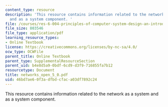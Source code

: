 ```yaml
---
content_type: resource
description: 'This resource contains information related to the network as a system
  and as a system component. '
file: /courses/res-6-004-principles-of-computer-system-design-an-introduction-spring-2009/46bd7ae60f3adfbdcfaca03df7892c24_networks_open_5_0.pdf
file_size: 803546
file_type: application/pdf
learning_resource_types:
- Online Textbook
license: https://creativecommons.org/licenses/by-nc-sa/4.0/
ocw_type: OCWFile
parent_title: Online Textbook
parent_type: SupplementalResourceSection
parent_uid: b4e8d5a9-0bdf-6cd9-d3f9-716855fa7b12
resourcetype: Document
title: networks_open_5_0.pdf
uid: 46bd7ae6-0f3a-dfbd-cfac-a03df7892c24
---
```

This resource contains information related to the network as a system and as a system component. 